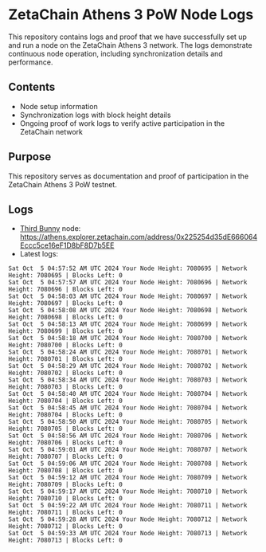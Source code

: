 # ZetaChain Athens 3 PoW Node Logs
This repository contains logs and proof that we have successfully set up and run a node on the ZetaChain Athens 3 network. The logs demonstrate continuous node operation, including synchronization details and performance.

## Contents
- Node setup information
- Synchronization logs with block height details
- Ongoing proof of work logs to verify active participation in the ZetaChain network

## Purpose
This repository serves as documentation and proof of participation in the ZetaChain Athens 3 PoW testnet.

## Logs

- [Third Bunny](https://thirdbunny.xyz/) node: https://athens.explorer.zetachain.com/address/0x225254d35dE666064Eccc5ce16eF1D8bF8D7b5EE
- Latest logs:
```
Sat Oct  5 04:57:52 AM UTC 2024 Your Node Height: 7080695 | Network Height: 7080695 | Blocks Left: 0
Sat Oct  5 04:57:57 AM UTC 2024 Your Node Height: 7080696 | Network Height: 7080696 | Blocks Left: 0
Sat Oct  5 04:58:03 AM UTC 2024 Your Node Height: 7080697 | Network Height: 7080697 | Blocks Left: 0
Sat Oct  5 04:58:08 AM UTC 2024 Your Node Height: 7080698 | Network Height: 7080698 | Blocks Left: 0
Sat Oct  5 04:58:13 AM UTC 2024 Your Node Height: 7080699 | Network Height: 7080699 | Blocks Left: 0
Sat Oct  5 04:58:18 AM UTC 2024 Your Node Height: 7080700 | Network Height: 7080700 | Blocks Left: 0
Sat Oct  5 04:58:24 AM UTC 2024 Your Node Height: 7080701 | Network Height: 7080701 | Blocks Left: 0
Sat Oct  5 04:58:29 AM UTC 2024 Your Node Height: 7080702 | Network Height: 7080702 | Blocks Left: 0
Sat Oct  5 04:58:34 AM UTC 2024 Your Node Height: 7080703 | Network Height: 7080703 | Blocks Left: 0
Sat Oct  5 04:58:40 AM UTC 2024 Your Node Height: 7080704 | Network Height: 7080704 | Blocks Left: 0
Sat Oct  5 04:58:45 AM UTC 2024 Your Node Height: 7080704 | Network Height: 7080704 | Blocks Left: 0
Sat Oct  5 04:58:50 AM UTC 2024 Your Node Height: 7080705 | Network Height: 7080705 | Blocks Left: 0
Sat Oct  5 04:58:56 AM UTC 2024 Your Node Height: 7080706 | Network Height: 7080706 | Blocks Left: 0
Sat Oct  5 04:59:01 AM UTC 2024 Your Node Height: 7080707 | Network Height: 7080707 | Blocks Left: 0
Sat Oct  5 04:59:06 AM UTC 2024 Your Node Height: 7080708 | Network Height: 7080708 | Blocks Left: 0
Sat Oct  5 04:59:12 AM UTC 2024 Your Node Height: 7080709 | Network Height: 7080709 | Blocks Left: 0
Sat Oct  5 04:59:17 AM UTC 2024 Your Node Height: 7080710 | Network Height: 7080710 | Blocks Left: 0
Sat Oct  5 04:59:22 AM UTC 2024 Your Node Height: 7080711 | Network Height: 7080711 | Blocks Left: 0
Sat Oct  5 04:59:28 AM UTC 2024 Your Node Height: 7080712 | Network Height: 7080712 | Blocks Left: 0
Sat Oct  5 04:59:33 AM UTC 2024 Your Node Height: 7080713 | Network Height: 7080713 | Blocks Left: 0
```
